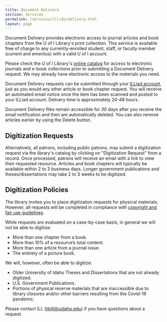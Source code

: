```yaml
---
title: Document Delivery
section: Services
permalink: /services/ill/docdelivery.html
layout: page
---
```


Document Delivery provides electronic access to journal articles and book chapters from the U of I Library's print collection. 
This service is available free of charge to any currently-enrolled student, staff, or faculty member (current and emeritus) with a valid U of I account. 

Please check the U of I Library's <a href="https://search.lib.uidaho.edu/">online catalog</a> for access to electronic journals and e-book collections prior to submitting a Document Delivery request. 
We may already have electronic access to the materials you need.

Document Delivery requests can be submitted through your <a href="https://uidaho.idm.oclc.org/login?url=https://uidaho.illiad.oclc.org/illiad/illiad.dll">ILLiad account</a>, just as you would any other article or book chapter request. 
You will receive an automated email notice once the item has been scanned and posted to your ILLiad account. 
Delivery time is approximately 24-48 hours. 

Document Delivery files remain accessible for *30 days* after you receive the email notification and then are automatically deleted. 
You can also remove articles earlier by using the Delete button.

## Digitization Requests

Alternatively, all patrons, including public patrons, may submit a digitization request via the library's catalog by clicking on "Digitization Request" from a record. 
Once processed, patrons will receive an email with a link to view their requested resource. 
Articles and book chapters will typically be available within 2 to 3 business days. 
Longer government publications and theses/dissertations may take 2 to 3 weeks to be digitized.

## Digitization Policies

The library invites you to place digitization requests for physical materials. 
However, all requests will be completed in compliance with [copyright and fair use guidelines](https://www.lib.uidaho.edu/services/reserve/fairuse.html). 

While requests are evaluated on a case-by-case basis, in general we will *not* be able to digitize: 

- More than one chapter from a book. 
- More than 10% of a resource’s total content. 
- More than one article from a journal issue. 
- The entirety of a picture book.

We will, however, often be able to digitize: 

- Older University of Idaho Theses and Dissertations that are not already digitized. 
- U.S. Government Publications. 
- Portions of physical reserve materials that are inaccessible due to library closures and/or other barriers resulting from the Covid-19 pandemic. 

Please contact ILL (<a href="mailto:libill@uidaho.edu">libill@uidaho.edu</a>) if you have questions about a request. 
